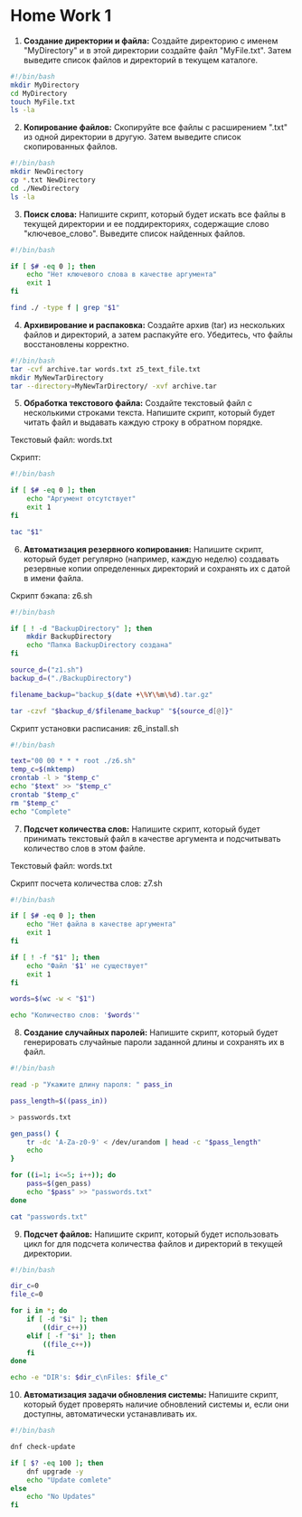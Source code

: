# Home Work 1

1. **Создание директории и файла:**
   Создайте директорию с именем "MyDirectory" и в этой директории создайте файл "MyFile.txt". Затем выведите список файлов и директорий в текущем каталоге.
```bash
#!/bin/bash
mkdir MyDirectory
cd MyDirectory
touch MyFile.txt
ls -la
```

2. **Копирование файлов:**
   Скопируйте все файлы с расширением ".txt" из одной директории в другую. Затем выведите список скопированных файлов.
```bash
#!/bin/bash
mkdir NewDirectory
cp *.txt NewDirectory
cd ./NewDirectory
ls -la
```

3. **Поиск слова:**
   Напишите скрипт, который будет искать все файлы в текущей директории и ее поддиректориях, содержащие слово "ключевое_слово". Выведите список найденных файлов.
```bash
#!/bin/bash

if [ $# -eq 0 ]; then
	echo "Нет ключевого слова в качестве аргумента"
	exit 1
fi

find ./ -type f | grep "$1"
```

4. **Архивирование и распаковка:**
   Создайте архив (tar) из нескольких файлов и директорий, а затем распакуйте его. Убедитесь, что файлы восстановлены корректно.
```bash
#!/bin/bash
tar -cvf archive.tar words.txt z5_text_file.txt
mkdir MyNewTarDirectory
tar --directory=MyNewTarDirectory/ -xvf archive.tar
```

5. **Обработка текстового файла:**
   Создайте текстовый файл с несколькими строками текста. Напишите скрипт, который будет читать файл и выдавать каждую строку в обратном порядке.

Текстовый файл: words.txt

Скрипт:
```bash
#!/bin/bash

if [ $# -eq 0 ]; then
	echo "Аргумент отсутствует"
	exit 1
fi

tac "$1"
```

6. **Автоматизация резервного копирования:**
   Напишите скрипт, который будет регулярно (например, каждую неделю) создавать резервные копии определенных директорий и сохранять их с датой в имени файла.

Скрипт бэкапа: z6.sh
```bash
#!/bin/bash

if [ ! -d "BackupDirectory" ]; then
	mkdir BackupDirectory
	echo "Папка BackupDirectory создана"
fi

source_d=("z1.sh")
backup_d=("./BackupDirectory")

filename_backup="backup_$(date +\%Y\%m\%d).tar.gz"

tar -czvf "$backup_d/$filename_backup" "${source_d[@]}"
```

Скрипт установки расписания: z6_install.sh
```bash
#!/bin/bash

text="00 00 * * * root ./z6.sh"
temp_c=$(mktemp)
crontab -l > "$temp_c"
echo "$text" >> "$temp_c"
crontab "$temp_c"
rm "$temp_c"
echo "Complete"
```

7. **Подсчет количества слов:**
   Напишите скрипт, который будет принимать текстовый файл в качестве аргумента и подсчитывать количество слов в этом файле.

Текстовый файл: words.txt

Скрипт посчета количества слов: z7.sh
```bash
#!/bin/bash

if [ $# -eq 0 ]; then
	echo "Нет файла в качестве аргумента"
	exit 1
fi

if [ ! -f "$1" ]; then
	echo "Файл '$1' не существует"
	exit 1
fi

words=$(wc -w < "$1")

echo "Количество слов: '$words'"
```

8. **Создание случайных паролей:**
   Напишите скрипт, который будет генерировать случайные пароли заданной длины и сохранять их в файл.
```bash
#!/bin/bash

read -p "Укажите длину пароля: " pass_in

pass_length=$((pass_in))

> passwords.txt

gen_pass() {
	tr -dc 'A-Za-z0-9' < /dev/urandom | head -c "$pass_length"
	echo
}

for ((i=1; i<=5; i++)); do
	pass=$(gen_pass)
	echo "$pass" >> "passwords.txt"
done

cat "passwords.txt"
```

9. **Подсчет файлов:**
Напишите скрипт, который будет использовать цикл for для подсчета количества файлов и директорий в текущей директории.
```bash
#!/bin/bash

dir_c=0
file_c=0

for i in *; do
	if [ -d "$i" ]; then
		((dir_c++))
	elif [ -f "$i" ]; then
		((file_c++))
	fi
done

echo -e "DIR's: $dir_c\nFiles: $file_c"
```

10. **Автоматизация задачи обновления системы:**
    Напишите скрипт, который будет проверять наличие обновлений системы и, если они доступны, автоматически устанавливать их.
```bash
#!/bin/bash

dnf check-update

if [ $? -eq 100 ]; then
	dnf upgrade -y
	echo "Update comlete"
else
	echo "No Updates"
fi
```
